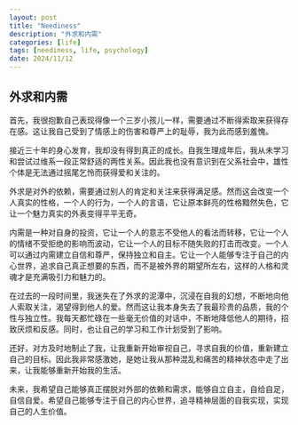 ```yaml
---
layout: post
title: "Neediness"
description: "外求和内需"
categories: [life]
tags: [neediness, life, psychology]
date: 2024/11/12
---
```


## 外求和内需

首先，我很抱歉自己表现得像一个三岁小孩儿一样，需要通过不断得索取来获得存在感。这让我自己受到了情感上的伤害和尊严上的耻辱，我为此而感到羞愧。

接近三十年的身心发育，我却没有得到真正的成长。自我生理成年后，我从未学习和尝试过维系一段正常舒适的两性关系。因此我也没有意识到在父系社会中，雄性个体是无法通过摇尾乞怜而获得爱和关注的。

外求是对外的依赖，需要通过别人的肯定和关注来获得满足感。然而这会改变一个人真实的性格，一个人的行为，一个人的言语，它让原本鲜亮的性格黯然失色，它让一个魅力真实的外表变得平平无奇。

内需是一种对自身的投资，它让一个人的意志不受他人的看法而转移，它让一个人的情绪不受拒绝的影响而波动，它让一个人的目标不随失败的打击而改变。一个人可以通过内需建立自信和尊严，保持独立和自主。它让一个人能够专注于自己的内心世界，追求自己真正想要的东西，而不是被外界的期望所左右，这样的人格和灵魂才是充满吸引力和魅力的。

在过去的一段时间里，我迷失在了外求的泥潭中，沉浸在自我的幻想，不断地向他人索取关注，渴望得到他人的爱。然而这让我本身失去了我最珍贵的品质，我的个性与独立性。我每天都忙碌在一些毫无价值的对话中，不断地降低他人的期待，招致厌烦和反感。同时，也让自己的学习和工作计划受到了影响。

还好，对方及时地制止了我，让我重新开始审视自己，寻求自我的价值，重新建立自己的目标。因此我非常感激她，是她让我从那种混乱和痛苦的精神状态中走了出来，让我能够重新开始我的生活。

未来，我希望自己能够真正摆脱对外部的依赖和需求，能够自立自主，自给自足，自信自爱。希望自己能够专注于自己的内心世界，追寻精神层面的自我实现，实现自己的人生价值。